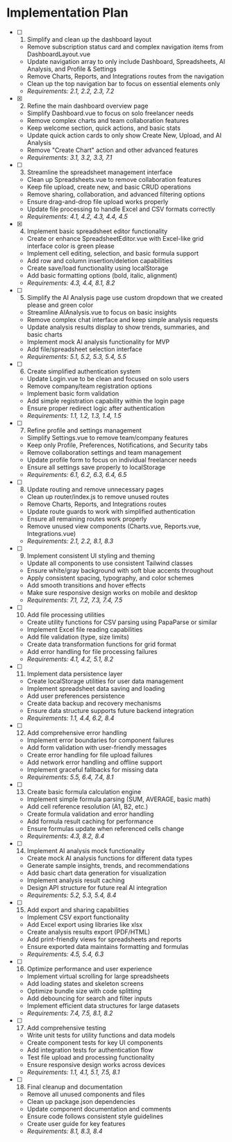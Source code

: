 # Implementation Plan

- [ ] 1. Simplify and clean up the dashboard layout

  - Remove subscription status card and complex navigation items from DashboardLayout.vue
  - Update navigation array to only include Dashboard, Spreadsheets, AI Analysis, and Profile & Settings
  - Remove Charts, Reports, and Integrations routes from the navigation
  - Clean up the top navigation bar to focus on essential elements only
  - _Requirements: 2.1, 2.2, 2.3, 7.2_

- [x] 2. Refine the main dashboard overview page


  - Simplify Dashboard.vue to focus on solo freelancer needs
  - Remove complex charts and team collaboration features
  - Keep welcome section, quick actions, and basic stats
  - Update quick action cards to only show Create New, Upload, and AI Analysis
  - Remove "Create Chart" action and other advanced features
  - _Requirements: 3.1, 3.2, 3.3, 7.1_

- [ ] 3. Streamline the spreadsheet management interface





  - Clean up Spreadsheets.vue to remove collaboration features
  - Keep file upload, create new, and basic CRUD operations
  - Remove sharing, collaboration, and advanced filtering options
  - Ensure drag-and-drop file upload works properly
  - Update file processing to handle Excel and CSV formats correctly
  - _Requirements: 4.1, 4.2, 4.3, 4.4, 4.5_

- [x] 4. Implement basic spreadsheet editor functionality







  - Create or enhance SpreadsheetEditor.vue with Excel-like grid interface color is green please
  - Implement cell editing, selection, and basic formula support
  - Add row and column insertion/deletion capabilities
  - Create save/load functionality using localStorage
  - Add basic formatting options (bold, italic, alignment)
  - _Requirements: 4.3, 4.4, 8.1, 8.2_

- [ ] 5. Simplify the AI Analysis page use custom dropdown that we created please and green color















  - Streamline AIAnalysis.vue to focus on basic insights
  - Remove complex chat interface and keep simple analysis requests
  - Update analysis results display to show trends, summaries, and basic charts
  - Implement mock AI analysis functionality for MVP
  - Add file/spreadsheet selection interface
  - _Requirements: 5.1, 5.2, 5.3, 5.4, 5.5_

- [ ] 6. Create simplified authentication system

  - Update Login.vue to be clean and focused on solo users
  - Remove company/team registration options
  - Implement basic form validation
  - Add simple registration capability within the login page
  - Ensure proper redirect logic after authentication
  - _Requirements: 1.1, 1.2, 1.3, 1.4, 1.5_

- [ ] 7. Refine profile and settings management

  - Simplify Settings.vue to remove team/company features
  - Keep only Profile, Preferences, Notifications, and Security tabs
  - Remove collaboration settings and team management
  - Update profile form to focus on individual freelancer needs
  - Ensure all settings save properly to localStorage
  - _Requirements: 6.1, 6.2, 6.3, 6.4, 6.5_

- [ ] 8. Update routing and remove unnecessary pages

  - Clean up router/index.js to remove unused routes
  - Remove Charts, Reports, and Integrations routes
  - Update route guards to work with simplified authentication
  - Ensure all remaining routes work properly
  - Remove unused view components (Charts.vue, Reports.vue, Integrations.vue)
  - _Requirements: 2.1, 2.2, 8.1, 8.3_

- [ ] 9. Implement consistent UI styling and theming

  - Update all components to use consistent Tailwind classes
  - Ensure white/gray background with soft blue accents throughout
  - Apply consistent spacing, typography, and color schemes
  - Add smooth transitions and hover effects
  - Make sure responsive design works on mobile and desktop
  - _Requirements: 7.1, 7.2, 7.3, 7.4, 7.5_

- [ ] 10. Add file processing utilities

  - Create utility functions for CSV parsing using PapaParse or similar
  - Implement Excel file reading capabilities
  - Add file validation (type, size limits)
  - Create data transformation functions for grid format
  - Add error handling for file processing failures
  - _Requirements: 4.1, 4.2, 5.1, 8.2_

- [ ] 11. Implement data persistence layer

  - Create localStorage utilities for user data management
  - Implement spreadsheet data saving and loading
  - Add user preferences persistence
  - Create data backup and recovery mechanisms
  - Ensure data structure supports future backend integration
  - _Requirements: 1.1, 4.4, 6.2, 8.4_

- [ ] 12. Add comprehensive error handling

  - Implement error boundaries for component failures
  - Add form validation with user-friendly messages
  - Create error handling for file upload failures
  - Add network error handling and offline support
  - Implement graceful fallbacks for missing data
  - _Requirements: 5.5, 6.4, 7.4, 8.1_

- [ ] 13. Create basic formula calculation engine

  - Implement simple formula parsing (SUM, AVERAGE, basic math)
  - Add cell reference resolution (A1, B2, etc.)
  - Create formula validation and error handling
  - Add formula result caching for performance
  - Ensure formulas update when referenced cells change
  - _Requirements: 4.3, 8.2, 8.4_

- [ ] 14. Implement AI analysis mock functionality

  - Create mock AI analysis functions for different data types
  - Generate sample insights, trends, and recommendations
  - Add basic chart data generation for visualization
  - Implement analysis result caching
  - Design API structure for future real AI integration
  - _Requirements: 5.2, 5.3, 5.4, 8.4_

- [ ] 15. Add export and sharing capabilities

  - Implement CSV export functionality
  - Add Excel export using libraries like xlsx
  - Create analysis results export (PDF/HTML)
  - Add print-friendly views for spreadsheets and reports
  - Ensure exported data maintains formatting and formulas
  - _Requirements: 4.5, 5.4, 6.3_

- [ ] 16. Optimize performance and user experience

  - Implement virtual scrolling for large spreadsheets
  - Add loading states and skeleton screens
  - Optimize bundle size with code splitting
  - Add debouncing for search and filter inputs
  - Implement efficient data structures for large datasets
  - _Requirements: 7.4, 7.5, 8.1, 8.2_

- [ ] 17. Add comprehensive testing

  - Write unit tests for utility functions and data models
  - Create component tests for key UI components
  - Add integration tests for authentication flow
  - Test file upload and processing functionality
  - Ensure responsive design works across devices
  - _Requirements: 1.1, 4.1, 5.1, 7.5, 8.1_

- [ ] 18. Final cleanup and documentation
  - Remove all unused components and files
  - Clean up package.json dependencies
  - Update component documentation and comments
  - Ensure code follows consistent style guidelines
  - Create user guide for key features
  - _Requirements: 8.1, 8.3, 8.4_
